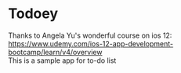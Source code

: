 # Todoey
Thanks to Angela Yu's wonderful course on ios 12: <br />
https://www.udemy.com/ios-12-app-development-bootcamp/learn/v4/overview <br />
This is a sample app for to-do list
